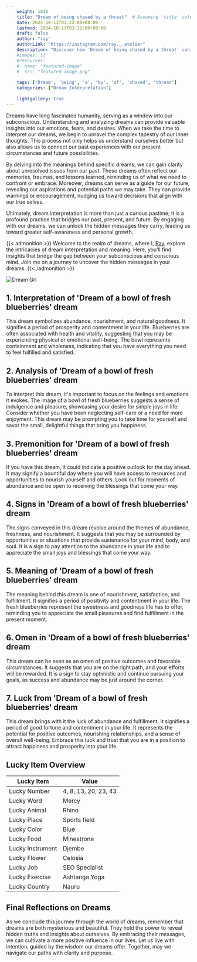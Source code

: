 ```yaml
---
    weight: 1836
    title: "Dream of being chased by a threat"  # Assuming 'title' column exists
    date: 2024-10-13T03:22:00+08:00
    lastmod: 2024-10-13T03:22:00+08:00
    draft: false
    author: "ray"
    authorLink: "https://instagram.com/ray._.atelier"
    description: "Discover how 'Dream of being chased by a threat' can interpret your future and uncover its significant meanings in your life."
    #images: []
    #resources:
    #- name: "featured-image"
    #  src: "featured-image.png"
    
    tags: ['Dream', 'being', 'a', 'by', 'of', 'chased', 'threat']
    categories: ["Dream Interpretation"]
    
    lightgallery: true
---
```

    
Dreams have long fascinated humanity, serving as a window into our subconscious. Understanding and analyzing dreams can provide valuable insights into our emotions, fears, and desires. When we take the time to interpret our dreams, we begin to unravel the complex tapestry of our inner thoughts. This process not only helps us understand ourselves better but also allows us to connect our past experiences with our present circumstances and future possibilities.

By delving into the meanings behind specific dreams, we can gain clarity about unresolved issues from our past. These dreams often reflect our memories, traumas, and lessons learned, reminding us of what we need to confront or embrace. Moreover, dreams can serve as a guide for our future, revealing our aspirations and potential paths we may take. They can provide warnings or encouragement, nudging us toward decisions that align with our true selves.

Ultimately, dream interpretation is more than just a curious pastime; it is a profound practice that bridges our past, present, and future. By engaging with our dreams, we can unlock the hidden messages they carry, leading us toward greater self-awareness and personal growth.

{{< admonition >}}
Welcome to the realm of dreams, where I, [Ray](https://instagram.com/ray._.atelier), explore the intricacies of dream interpretation and meaning. Here, you’ll find insights that bridge the gap between your subconscious and conscious mind. Join me on a journey to uncover the hidden messages in your dreams.
{{< /admonition >}}

![Dream Grl](https://cdn.pixabay.com/photo/2017/11/02/03/35/gothic-2910057_1280.jpg "Dream Grl")

## 1. Interpretation of 'Dream of a bowl of fresh blueberries' dream
 This dream symbolizes abundance, nourishment, and natural goodness. It signifies a period of prosperity and contentment in your life. Blueberries are often associated with health and vitality, suggesting that you may be experiencing physical or emotional well-being. The bowl represents containment and wholeness, indicating that you have everything you need to feel fulfilled and satisfied.

## 2. Analysis of 'Dream of a bowl of fresh blueberries' dream
 To interpret this dream, it's important to focus on the feelings and emotions it evokes. The image of a bowl of fresh blueberries suggests a sense of indulgence and pleasure, showcasing your desire for simple joys in life. Consider whether you have been neglecting self-care or a need for more enjoyment. This dream may be prompting you to take time for yourself and savor the small, delightful things that bring you happiness.

## 3. Premonition for 'Dream of a bowl of fresh blueberries' dream
 If you have this dream, it could indicate a positive outlook for the day ahead. It may signify a bountiful day where you will have access to resources and opportunities to nourish yourself and others. Look out for moments of abundance and be open to receiving the blessings that come your way.

## 4. Signs in 'Dream of a bowl of fresh blueberries' dream
 The signs conveyed in this dream revolve around the themes of abundance, freshness, and nourishment. It suggests that you may be surrounded by opportunities or situations that provide sustenance for your mind, body, and soul. It is a sign to pay attention to the abundance in your life and to appreciate the small joys and blessings that come your way.

## 5. Meaning of 'Dream of a bowl of fresh blueberries' dream
 The meaning behind this dream is one of nourishment, satisfaction, and fulfillment. It signifies a period of positivity and contentment in your life. The fresh blueberries represent the sweetness and goodness life has to offer, reminding you to appreciate the small pleasures and find fulfillment in the present moment.

## 6. Omen in 'Dream of a bowl of fresh blueberries' dream
 This dream can be seen as an omen of positive outcomes and favorable circumstances. It suggests that you are on the right path, and your efforts will be rewarded. It is a sign to stay optimistic and continue pursuing your goals, as success and abundance may be just around the corner.

## 7. Luck from 'Dream of a bowl of fresh blueberries' dream
 This dream brings with it the luck of abundance and fulfillment. It signifies a period of good fortune and contentment in your life. It represents the potential for positive outcomes, nourishing relationships, and a sense of overall well-being. Embrace this luck and trust that you are in a position to attract happiness and prosperity into your life.

## Lucky Item Overview
| Lucky Item          | Value              |
|---------------|--------------------|
| Lucky Number        | 4, 8, 13, 20, 23, 43  |
| Lucky Word          | Mercy |
| Lucky Animal        | Rhino |
| Lucky Place         | Sports field     |
| Lucky Color         | Blue     |
| Lucky Food          | Minestrone      |
| Lucky Instrument    | Djembe |
| Lucky Flower        | Celosia    |
| Lucky Job           | SEO Specialist       |
| Lucky Exercise      | Ashtanga Yoga  |
| Lucky Country       | Nauru    |


##  Final Reflections on Dreams

As we conclude this journey through the world of dreams, remember that dreams are both mysterious and beautiful. They hold the power to reveal hidden truths and insights about ourselves. By embracing their messages, we can cultivate a more positive influence in our lives. Let us live with intention, guided by the wisdom our dreams offer. Together, may we navigate our paths with clarity and purpose.
